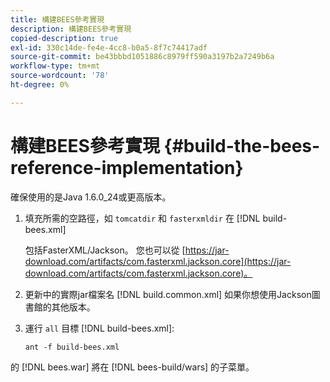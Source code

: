 ```yaml
---
title: 構建BEES參考實現
description: 構建BEES參考實現
copied-description: true
exl-id: 330c14de-fe4e-4cc8-b0a5-8f7c74417adf
source-git-commit: be43bbbd1051886c8979ff590a3197b2a7249b6a
workflow-type: tm+mt
source-wordcount: '78'
ht-degree: 0%

---
```


# 構建BEES參考實現 {#build-the-bees-reference-implementation}

確保使用的是Java 1.6.0_24或更高版本。
1. 填充所需的空路徑，如 `tomcatdir` 和 `fasterxmldir` 在 [!DNL build-bees.xml]

   包括FasterXML/Jackson。 您也可以從 [https://jar-download.com/artifacts/com.fasterxml.jackson.core](https://jar-download.com/artifacts/com.fasterxml.jackson.core)。
1. 更新中的實際jar檔案名 [!DNL build.common.xml] 如果你想使用Jackson圖書館的其他版本。
1. 運行 `all` 目標 [!DNL build-bees.xml]:

   ```
   ant -f build-bees.xml
   ```

的 [!DNL bees.war] 將在 [!DNL bees-build/wars] 的子菜單。
